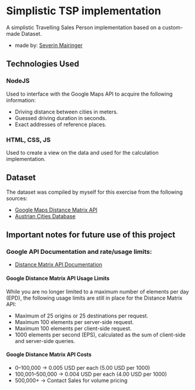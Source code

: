# Simplistic TSP implementation
A simplistic Travelling Sales Person implementation based on a custom-made Dataset.  
 - made by: [Severin Mairinger](https://www.github.com/sevsev9)

## Technologies Used
### NodeJS
Used to interface with the Google Maps API to acquire the following information:
 - Driving distance between cities in meters.
 - Guessed driving duration in seconds.
 - Exact addresses of reference places.

### HTML, CSS, JS
Used to create a view on the data and used for the calculation implementation.

## Dataset

The dataset was compiled by myself for this exercise from the following sources:
- [Google Maps Distance Matrix API](https://developers.google.com/maps/documentation/distance-matrix/overview#maps_http_distancematrix_latlng-txt)
- [Austrian Cities Database](https://simplemaps.com/data/at-cities)

## Important notes for future use of this project
### Google API Documentation and rate/usage limits:
- [Distance Matrix API Documentation](https://developers.google.com/maps/documentation/distance-matrix/usage-and-billing#:~:text=While%20you%20are%20no%20longer,elements%20per%20client%2Dside%20request.)

#### Google Distance Matrix API Usage Limits
While you are no longer limited to a maximum number of elements per day (EPD), the following usage limits are still in place for the Distance Matrix API:

- Maximum of 25 origins or 25 destinations per request.
- Maximum 100 elements per server-side request.
- Maximum 100 elements per client-side request.
- 1000 elements per second (EPS), calculated as the sum of client-side and server-side queries.

#### Google Distance Matrix API Costs

- 0–100,000 -> 0.005 USD per each (5.00 USD per 1000)
- 100,001–500,000 -> 0.004 USD per each (4.00 USD per 1000)
- 500,000+ -> Contact Sales for volume pricing